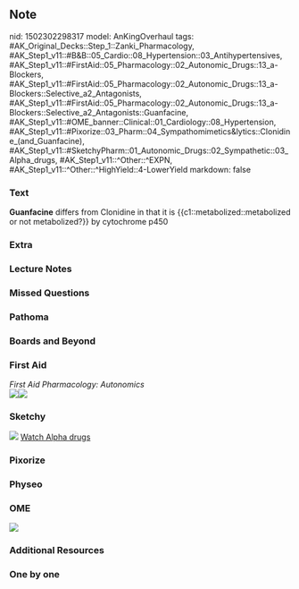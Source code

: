 ## Note
nid: 1502302298317
model: AnKingOverhaul
tags: #AK_Original_Decks::Step_1::Zanki_Pharmacology, #AK_Step1_v11::#B&B::05_Cardio::08_Hypertension::03_Antihypertensives, #AK_Step1_v11::#FirstAid::05_Pharmacology::02_Autonomic_Drugs::13_a-Blockers, #AK_Step1_v11::#FirstAid::05_Pharmacology::02_Autonomic_Drugs::13_a-Blockers::Selective_a2_Antagonists, #AK_Step1_v11::#FirstAid::05_Pharmacology::02_Autonomic_Drugs::13_a-Blockers::Selective_a2_Antagonists::Guanfacine, #AK_Step1_v11::#OME_banner::Clinical::01_Cardiology::08_Hypertension, #AK_Step1_v11::#Pixorize::03_Pharm::04_Sympathomimetics&lytics::Clonidine_(and_Guanfacine), #AK_Step1_v11::#SketchyPharm::01_Autonomic_Drugs::02_Sympathetic::03_Alpha_drugs, #AK_Step1_v11::^Other::^EXPN, #AK_Step1_v11::^Other::^HighYield::4-LowerYield
markdown: false

### Text
<div>
  <b>Guanfacine</b> differs from Clonidine in that it is
  {{c1::metabolized::metabolized or not metabolized?}} by
  cytochrome p450
</div>

### Extra


### Lecture Notes


### Missed Questions


### Pathoma


### Boards and Beyond


### First Aid
<div>
  <i>First Aid Pharmacology: Autonomics</i>
</div><img src="paste-610731464589315.jpg"><img src=
"paste-608730009829379.jpg">

### Sketchy
<img src="Screen%20Shot%202019-09-23%20at%209.13.01%20AM.png">
<a href=
"https://dashboard.sketchy.com/study/medical/courses/medical-pharmacology/units/medical-pharmacology-autonomic-drugs/videos/medical-pharmacology-autonomic-drugs-sympathetic-alpha-drugs?utm_source=anki&utm_medium=partnership&utm_campaign=february_update&utm_content=medical">
Watch Alpha drugs</a>

### Pixorize


### Physeo


### OME
<div class="ome-widget">
  <a href=
  "https://onlinemeded.org/spa/cardiology/hypertension/acquire?ref=anki">
  <img src="_OME_AnkiFlashcards_Lesson_5.png"></a>
</div>

### Additional Resources


### One by one

